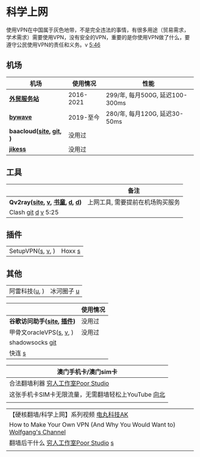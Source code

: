 # 科学上网

使用VPN在中国属于灰色地带，不是完全违法的事情，有很多用途（贸易需求，学术需求）需要使用VPN，没有安全的VPN，重要的是你使用VPN做了什么，要遵守公民使用VPN的责任和义务。v [5:46](https://www.youtube.com/watch?v=OQQVzg1jPJc)

## 机场

| 机场                                                                                                       | 使用情况      | 性能                         |
| -------------------------------------------------------------------------------------------------------- | --------- | -------------------------- |
| [**外贸服务站**](https://waimaowork.me/auth/register?code=ZYXb)                                               | 2016-2021 | 299/年, 每月500G, 延迟100-300ms |
| [**bywave**](https://bywave.art/aff.php?aff=2614)                                                        | 2019-至今   | 280/年, 每月120G, 延迟30-50ms   |
| **baacloud(**[**site**](https://www.baacloud.com)**,** [**git**](https://github.com/baacloud/url)**, )** | 没用过       |                            |
| [**jikess**](http://www.jikess.in)                                                                       | 没用过       |                            |

## 工具

|                                                                                                                                                                                                                                                                                       | 备注                |
| ------------------------------------------------------------------------------------------------------------------------------------------------------------------------------------------------------------------------------------------------------------------------------------- | ----------------- |
| **Qv2ray(**[**site**](https://qv2ray.net)**,** [**v**](https://www.youtube.com/watch?v=fyLFgycALj0)**,** [**书童**](https://xugaoxiang.com/2020/10/17/qv2ray/)**,** [**d**](https://github.com/Qv2ray/Qv2ray/releases/)**,** [**d**](https://github.com/v2fly/v2ray-core/releases)**)** | 上网工具, 需要提前在机场购买服务 |
| Clash [git](https://github.com/Dreamacro/clash) [d](https://github.com/Dreamacro/clash/releases) [v](https://www.youtube.com/watch?v=sL2kVWJ-JbI) 5:25                                                                                                                                |                   |

## 插件

|                                                                                                                                                                         |                                                                                                             |
| ----------------------------------------------------------------------------------------------------------------------------------------------------------------------- | ----------------------------------------------------------------------------------------------------------- |
| SetupVPN([s](https://chrome.google.com/webstore/detail/setupvpn-lifetime-free-vp/oofgbpoabipfcfjapgnbbjjaenockbdp), [v](https://www.youtube.com/watch?v=9y1NXrB0hpo), ) | Hoxx [s](https://chrome.google.com/webstore/detail/hoxx-vpn-proxy/nbcojefnccbanplpoffopkoepjmhgdgh/related) |

## 其他

|                                                                                 |                                                                              |
| ------------------------------------------------------------------------------- | ---------------------------------------------------------------------------- |
| 阿雷科技([u](https://www.youtube.com/channel/UCiLtBk8dChPldOho8uTZHhQ/playlists), ) | 冰河圈子 [u](https://www.youtube.com/channel/UCNAJdckJwmOquDon17juK3w/playlists) |

|                                                                                                                                                                                                              | 使用情况 |
| ------------------------------------------------------------------------------------------------------------------------------------------------------------------------------------------------------------ | ---- |
| **谷歌访问助手(**[**site**](https://www.ggfwzs.com)**,** [**插件**](https://chrome.google.com/webstore/detail/%E8%B0%B7%E6%AD%8C%E8%AE%BF%E9%97%AE%E5%8A%A9%E6%89%8B/fjbknnledpckpbjcglogolokonffggpc?hl=zh-CN)**)** | 没用过  |
| 甲骨文oracleVPS([s](https://www.oracle.com/cn/cloud/free/), [v](https://www.youtube.com/watch?v=cNL8\_4uUnGw), )                                                                                                | 没用过  |
| shadowsocks [git](https://github.com/shadowsocks)                                                                                                                                                            |      |
| 快连 [s](https://d132o2ux0nuv2m.cloudfront.net)                                                                                                                                                                |      |

| 澳门手机卡/澳门sim卡                                                                   |
| ------------------------------------------------------------------------------ |
| 合法翻墙利器 [穷人工作室Poor Studio](https://www.youtube.com/watch?v=yJp3lX3cn0w)         |
| 这张手机卡SIM卡无限流量，无需翻墙轻松上YouTube [向北](https://www.youtube.com/watch?v=UxK-XgxLRm8) |
|                                                                                |

|                                                                                                                         |
| ----------------------------------------------------------------------------------------------------------------------- |
| 【硬核翻墙/科学上网】系列视频 [电丸科技AK](https://www.youtube.com/playlist?list=PLqybz7NWybwUgR-S6m78tfd-lV4sBvGFG)                      |
| How to Make Your Own VPN (And Why You Would Want to) [Wolfgang's Channel](https://www.youtube.com/watch?v=gxpX\_mubz2A) |
| 翻墙后干什么 [穷人工作室Poor Studio](https://www.youtube.com/watch?v=ePbvZaiPx7g) [s](https://10beasts.net/recommend/)             |
|                                                                                                                         |
